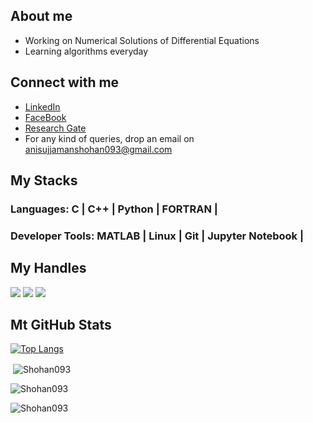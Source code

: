 ## About me
- Working on Numerical Solutions of Differential Equations
- Learning algorithms everyday

## Connect with me
- [LinkedIn](https://www.linkedin.com/in/anisujjaman-shohan/)
- [FaceBook](https://www.facebook.com/anisujjaman.shohan)
- [Research Gate](https://www.researchgate.net/profile/Md-Anisujjaman)
- For any kind of queries, drop an email on anisujjamanshohan093@gmail.com


## My Stacks
### Languages: C | C++ | Python | FORTRAN |
### Developer Tools: MATLAB | Linux | Git | Jupyter Notebook |

## My Handles
[<img src="https://img.shields.io/badge/Anisujjaman Shohan-151515?style=for-the-badge&logo=linkedin&logoColor=white">](https://www.linkedin.com/in/anisujjaman-shohan/)
[<img src="https://img.shields.io/badge/Shohan093-151515?style=for-the-badge&logo=SVG&logoColor=79740e">](https://profile-summary-for-github.com/user/Shohan093) 
[<img src="https://img.shields.io/badge/Shohan06-151515?style=for-the-badge&logo=SVG&logoColor=79740e">](https://codeforces.com/profile/Shohan06) 

## Mt GitHub Stats
[![Top Langs](https://github-readme-stats.vercel.app/api/top-langs/?username=Shohan093&theme=dark&layout=compact&align=right&width=40%)](https://github.com/Shohan093/github-readme-stats)

<p>&nbsp;<img align="center" src="https://github-readme-stats.vercel.app/api?username=Shohan093&show_icons=true&locale=en" alt="Shohan093" /></p>

<p><img align="center" src="https://github-readme-streak-stats.herokuapp.com/?user=Shohan093&" alt="Shohan093" /></p>

<p align="left"> <img src="https://komarev.com/ghpvc/?username=Shohan093&label=Profile%20views&color=0e75b6&style=flat" alt="Shohan093" /> </p>


